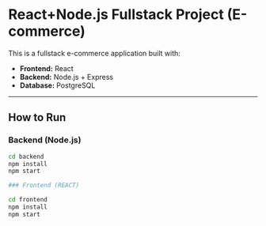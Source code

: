 # React+Node.js Fullstack Project (E-commerce)

This is a fullstack e-commerce application built with:

- **Frontend:** React
- **Backend:** Node.js + Express
- **Database:** PostgreSQL

---

## How to Run

### Backend (Node.js)

```bash
cd backend
npm install
npm start

### Frontend (REACT)

cd frontend
npm install
npm start
```
